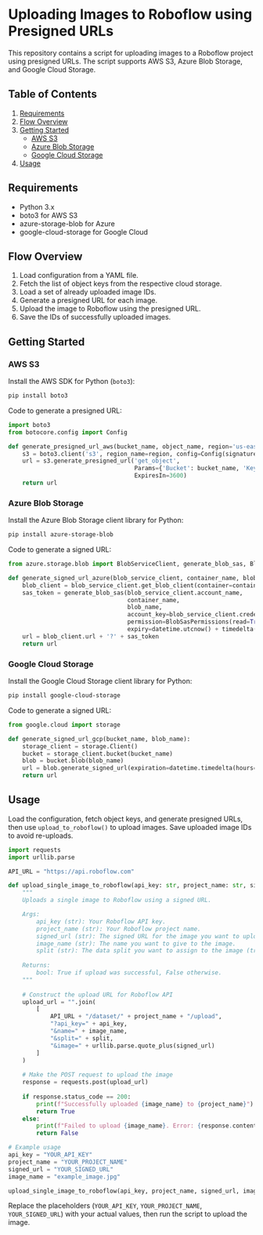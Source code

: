 # Uploading Images to Roboflow using Presigned URLs

This repository contains a script for uploading images to a Roboflow project using presigned URLs. The script supports AWS S3, Azure Blob Storage, and Google Cloud Storage.

## Table of Contents
1. [Requirements](#requirements)
2. [Flow Overview](#flow-overview)
3. [Getting Started](#getting-started)
    - [AWS S3](#aws-s3)
    - [Azure Blob Storage](#azure-blob-storage)
    - [Google Cloud Storage](#google-cloud-storage)
4. [Usage](#usage)

## Requirements
- Python 3.x
- boto3 for AWS S3
- azure-storage-blob for Azure
- google-cloud-storage for Google Cloud

## Flow Overview
1. Load configuration from a YAML file.
2. Fetch the list of object keys from the respective cloud storage.
3. Load a set of already uploaded image IDs.
4. Generate a presigned URL for each image.
5. Upload the image to Roboflow using the presigned URL.
6. Save the IDs of successfully uploaded images.

## Getting Started

### AWS S3

Install the AWS SDK for Python (`boto3`):

```bash
pip install boto3
```

Code to generate a presigned URL:

```python
import boto3
from botocore.config import Config

def generate_presigned_url_aws(bucket_name, object_name, region='us-east-2'):
    s3 = boto3.client('s3', region_name=region, config=Config(signature_version='s3v4'))
    url = s3.generate_presigned_url('get_object',
                                    Params={'Bucket': bucket_name, 'Key': object_name},
                                    ExpiresIn=3600)
    return url
```

### Azure Blob Storage

Install the Azure Blob Storage client library for Python:

```bash
pip install azure-storage-blob
```

Code to generate a signed URL:

```python
from azure.storage.blob import BlobServiceClient, generate_blob_sas, BlobSasPermissions

def generate_signed_url_azure(blob_service_client, container_name, blob_name):
    blob_client = blob_service_client.get_blob_client(container=container_name, blob=blob_name)
    sas_token = generate_blob_sas(blob_service_client.account_name,
                                  container_name,
                                  blob_name,
                                  account_key=blob_service_client.credential.account_key,
                                  permission=BlobSasPermissions(read=True),
                                  expiry=datetime.utcnow() + timedelta(hours=1))
    url = blob_client.url + '?' + sas_token
    return url
```

### Google Cloud Storage

Install the Google Cloud Storage client library for Python:

```bash
pip install google-cloud-storage
```

Code to generate a signed URL:

```python
from google.cloud import storage

def generate_signed_url_gcp(bucket_name, blob_name):
    storage_client = storage.Client()
    bucket = storage_client.bucket(bucket_name)
    blob = bucket.blob(blob_name)
    url = blob.generate_signed_url(expiration=datetime.timedelta(hours=1), method='GET')
    return url
```

## Usage

Load the configuration, fetch object keys, and generate presigned URLs, then use `upload_to_roboflow()` to upload images. Save uploaded image IDs to avoid re-uploads.

```python
import requests
import urllib.parse

API_URL = "https://api.roboflow.com"

def upload_single_image_to_roboflow(api_key: str, project_name: str, signed_url: str, image_name: str, split: str = "train") -> bool:
    """
    Uploads a single image to Roboflow using a signed URL.

    Args:
        api_key (str): Your Roboflow API key.
        project_name (str): Your Roboflow project name.
        signed_url (str): The signed URL for the image you want to upload.
        image_name (str): The name you want to give to the image.
        split (str): The data split you want to assign to the image (train/test/val).
    
    Returns:
        bool: True if upload was successful, False otherwise.
    """
  
    # Construct the upload URL for Roboflow API
    upload_url = "".join(
        [
            API_URL + "/dataset/" + project_name + "/upload",
            "?api_key=" + api_key,
            "&name=" + image_name,
            "&split=" + split,
            "&image=" + urllib.parse.quote_plus(signed_url)
        ]
    )
    
    # Make the POST request to upload the image
    response = requests.post(upload_url)
    
    if response.status_code == 200:
        print(f"Successfully uploaded {image_name} to {project_name}")
        return True
    else:
        print(f"Failed to upload {image_name}. Error: {response.content.decode('utf-8')}")
        return False

# Example usage
api_key = "YOUR_API_KEY"
project_name = "YOUR_PROJECT_NAME"
signed_url = "YOUR_SIGNED_URL"
image_name = "example_image.jpg"

upload_single_image_to_roboflow(api_key, project_name, signed_url, image_name)
```

Replace the placeholders (`YOUR_API_KEY`, `YOUR_PROJECT_NAME`, `YOUR_SIGNED_URL`) with your actual values, then run the script to upload the image.